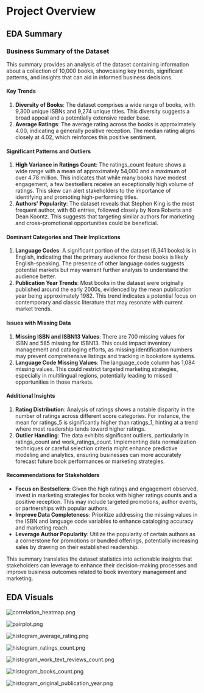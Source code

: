 # Project Overview

## EDA Summary

### Business Summary of the Dataset

This summary provides an analysis of the dataset containing information about a collection of 10,000 books, showcasing key trends, significant patterns, and insights that can aid in informed business decisions.

#### Key Trends
1. **Diversity of Books**: The dataset comprises a wide range of books, with 9,300 unique ISBNs and 9,274 unique titles. This diversity suggests a broad appeal and a potentially extensive reader base.
2. **Average Ratings**: The average rating across the books is approximately 4.00, indicating a generally positive reception. The median rating aligns closely at 4.02, which reinforces this positive sentiment.

#### Significant Patterns and Outliers
1. **High Variance in Ratings Count**: The ratings_count feature shows a wide range with a mean of approximately 54,000 and a maximum of over 4.78 million. This indicates that while many books have modest engagement, a few bestsellers receive an exceptionally high volume of ratings. This skew can alert stakeholders to the importance of identifying and promoting high-performing titles.
2. **Authors' Popularity**: The dataset reveals that Stephen King is the most frequent author, with 60 entries, followed closely by Nora Roberts and Dean Koontz. This suggests that targeting similar authors for marketing and cross-promotional opportunities could be beneficial.

#### Dominant Categories and Their Implications
1. **Language Codes**: A significant portion of the dataset (6,341 books) is in English, indicating that the primary audience for these books is likely English-speaking. The presence of other language codes suggests potential markets but may warrant further analysis to understand the audience better.
2. **Publication Year Trends**: Most books in the dataset were originally published around the early 2000s, evidenced by the mean publication year being approximately 1982. This trend indicates a potential focus on contemporary and classic literature that may resonate with current market trends.

#### Issues with Missing Data
1. **Missing ISBN and ISBN13 Values**: There are 700 missing values for ISBN and 585 missing for ISBN13. This could impact inventory management and cataloging efforts, as missing identification numbers may prevent comprehensive listings and tracking in bookstore systems.
2. **Language Code Missing Values**: The language_code column has 1,084 missing values. This could restrict targeted marketing strategies, especially in multilingual regions, potentially leading to missed opportunities in those markets.

#### Additional Insights
1. **Rating Distribution**: Analysis of ratings shows a notable disparity in the number of ratings across different score categories. For instance, the mean for ratings_5 is significantly higher than ratings_1, hinting at a trend where most readership tends toward higher ratings.
2. **Outlier Handling**: The data exhibits significant outliers, particularly in ratings_count and work_ratings_count. Implementing data normalization techniques or careful selection criteria might enhance predictive modeling and analytics, ensuring businesses can more accurately forecast future book performances or marketing strategies.

#### Recommendations for Stakeholders
- **Focus on Bestsellers**: Given the high ratings and engagement observed, invest in marketing strategies for books with higher ratings counts and a positive reception. This may include targeted promotions, author events, or partnerships with popular authors.
- **Improve Data Completeness**: Prioritize addressing the missing values in the ISBN and language code variables to enhance cataloging accuracy and marketing reach.
- **Leverage Author Popularity**: Utilize the popularity of certain authors as a cornerstone for promotions or bundled offerings, potentially increasing sales by drawing on their established readership.

This summary translates the dataset statistics into actionable insights that stakeholders can leverage to enhance their decision-making processes and improve business outcomes related to book inventory management and marketing.

## EDA Visuals

![correlation_heatmap.png](correlation_heatmap.png)

![pairplot.png](pairplot.png)

![histogram_average_rating.png](histogram_average_rating.png)

![histogram_ratings_count.png](histogram_ratings_count.png)

![histogram_work_text_reviews_count.png](histogram_work_text_reviews_count.png)

![histogram_books_count.png](histogram_books_count.png)

![histogram_original_publication_year.png](histogram_original_publication_year.png)

